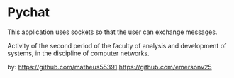 # Pychat

This application uses sockets so that the user can exchange messages.


Activity of the second period of the faculty of analysis and development of systems, in the discipline of computer networks.

by:
https://github.com/matheus55391
https://github.com/emersonv25
